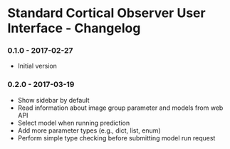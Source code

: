 # Standard Cortical Observer User Interface - Changelog

### 0.1.0 - 2017-02-27

* Initial version

### 0.2.0 - 2017-03-19 

* Show sidebar by default
* Read information about image group parameter and models from web API
* Select model when running prediction
* Add more parameter types (e.g., dict, list, enum)
* Perform simple type checking before submitting model run request
